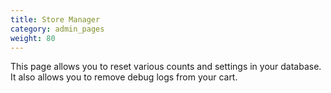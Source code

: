 ```yaml
---
title: Store Manager
category: admin_pages
weight: 80
---
```


This page allows you to reset various counts and settings in your database.
It also allows you to remove debug logs from your cart.
